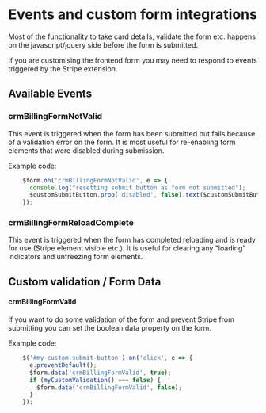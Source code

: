 # Events and custom form integrations

Most of the functionality to take card details, validate the form etc. happens on the javascript/jquery side before the form is submitted.

If you are customising the frontend form you may need to respond to events triggered by the Stripe extension.

## Available Events

### crmBillingFormNotValid
This event is triggered when the form has been submitted but fails because of a validation error on the form.
It is most useful for re-enabling form elements that were disabled during submission.

Example code:
```javascript
    $form.on('crmBillingFormNotValid', e => {
      console.log("resetting submit button as form not submitted");
      $customSubmitButton.prop('disabled', false).text($customSubmitButton.data('text'));
    });
```

### crmBillingFormReloadComplete
This event is triggered when the form has completed reloading and is ready for use (Stripe element visible etc.).
It is useful for clearing any "loading" indicators and unfreezing form elements.

## Custom validation / Form Data

#### crmBillingFormValid
If you want to do some validation of the form and prevent Stripe from submitting you can set the boolean data property
on the form.

Example code:
```javascript
    $('#my-custom-submit-button').on('click', e => {
      e.preventDefault();
      $form.data('crmBillingFormValid', true);
      if (myCustomValidation() === false) {
        $form.data('crmBillingFormValid', false);
      }
    });
```
